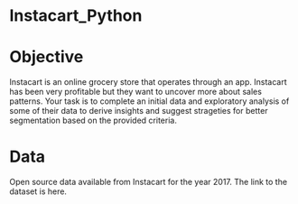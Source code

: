 # Instacart_Python


# Objective

Instacart is an online grocery store that operates through an app.  Instacart has been very profitable but they want to uncover more about sales patterns.  Your task is to complete an initial data and exploratory analysis of some of their data to derive insights and suggest strageties for better segmentation based on the provided criteria.


# Data

Open source data available from Instacart for the year 2017.  The link to the dataset is here.
